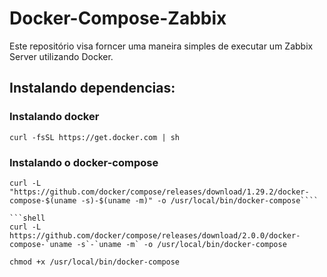 # Docker-Compose-Zabbix

Este repositório visa forncer uma maneira simples de executar um Zabbix Server utilizando Docker.

## Instalando dependencias:

### Instalando docker
```shell
curl -fsSL https://get.docker.com | sh
```
### Instalando o docker-compose
```shell
curl -L "https://github.com/docker/compose/releases/download/1.29.2/docker-compose-$(uname -s)-$(uname -m)" -o /usr/local/bin/docker-compose````

```shell
curl -L https://github.com/docker/compose/releases/download/2.0.0/docker-compose-`uname -s`-`uname -m` -o /usr/local/bin/docker-compose
````

```shell
chmod +x /usr/local/bin/docker-compose
```
